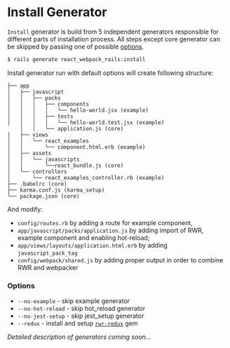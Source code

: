 Install Generator
=======

`Install` generator is build from 5 independent generators responsible for different parts of installation process. All steps except core generator can be skipped by passing one of possible [options](#options).

```bash
$ rails generate react_webpack_rails:install
```

Install generator run with default options will create following structure:

```
├── app
│   ├── javascript
│   │   ├── packs
│   │   │   ├── components
│   │   │   │   └── hello-world.jsx (example)
│   │   │   ├── tests
│   │   │   │   └── hello-world.test.jsx (example)
    │   │   └── application.js (core)
│   ├── views
│   │   └── react_examples
│   │       └── component.html.erb (example)
│   ├── assets
│   │   └── javascripts
│   │       └──react_bundle.js (core)
│   └── controllers
│       └── react_examples_controller.rb (example)
├── .babelrc (core)
├── karma.conf.js (karma_setup)
└── package.json (core)
```

And modify:
- `config/routes.rb` by adding a route for example component,
- `app/javascript/packs/application.js` by adding import of RWR, example component and enabling hot-reload;
- `app/views/layouts/application.html.erb` by adding `javascript_pack_tag`
- `config/webpack/shared.js` by adding proper output in order to combine RWR and webpacker

### Options
* `--no-example` - skip example generator
* `--no-hot-reload` - skip hot_reload generator
* `--no-jest-setup` - skip jest_setup generator
* `--redux` - install and setup [`rwr-redux`](https://github.com/netguru/rwr-redux) gem

*Detailed description of generators coming soon...*
